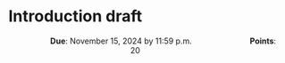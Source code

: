 # Introduction draft

<p style="text-align: center;">
    <object hspace="50">
        <strong>Due</strong></a>: November 15, 2024 by 11:59 p.m.
    </object>
    <object hspace="50">
        <strong>Points</strong></a>: 20
    </object>
</p>
